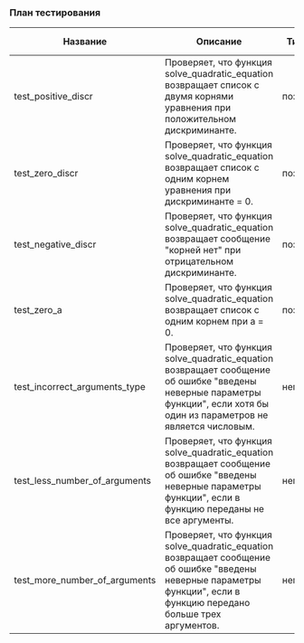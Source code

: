 ### План тестирования

| Название                      | Описание                                                                                                                                                                   | Тип теста       | Входные данные                             | Ожидаемый результат                       |
|-------------------------------|----------------------------------------------------------------------------------------------------------------------------------------------------------------------------|-----------------|--------------------------------------------|-------------------------------------------|
| test_positive_discr           | Проверяет, что функция solve_quadratic_equation возвращает список с двумя корнями уравнения при положительном дискриминанте.                                               | позитивный      | a = 1<br/> b = -4<br/>  c = -5             | \[5.0, -1.0]                              |
| test_zero_discr               | Проверяет, что функция solve_quadratic_equation возвращает список с одним корнем уравнения при дискриминанте = 0.                                                          | позитивный      | a = 2<br/>b = -4<br/>  c = 2               | \[1.0]                                    |
| test_negative_discr           | Проверяет, что функция solve_quadratic_equation возвращает сообщение "корней нет" при отрицательном дискриминанте.                                                         | позитивный      | a = 2<br/> b = -1<br/> c = 1               | \["корней нет"]                           |
| test_zero_a                   | Проверяет, что функция solve_quadratic_equation возвращает список с одним корнем при a = 0.                                                                                | позитивный      | a = 0<br/> b = 2<br/> c = -4               | \[2.0]                                    |
| test_incorrect_arguments_type | Проверяет, что функция solve_quadratic_equation возвращает сообщение об ошибке "введены неверные параметры функции", если хотя бы один из параметров не является числовым. | негативный      | a = "hello"<br/> b = 2<br/> c = -4         | \["введены неверные параметры функци"]    |
| test_less_number_of_arguments | Проверяет, что функция solve_quadratic_equation возвращает сообщение об ошибке "введены неверные параметры функции", если в функцию переданы не все аргументы.             | негативный      | b = 2<br/> c = -4                          | \["введены неверные параметры функци"]    |
| test_more_number_of_arguments | Проверяет, что функция solve_quadratic_equation возвращает сообщение об ошибке "введены неверные параметры функции", если в функцию передано больше трех аргументов.       | негативный      | a = 2<br/>b = -4<br/>  c = 2  <br/> dicr=0 |    \["введены неверные параметры функци"] |
